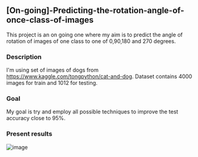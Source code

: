 ## [On-going]-Predicting-the-rotation-angle-of-once-class-of-images
This project is an on going one where my aim is to predict the angle of rotation of images of one class to one of 0,90,180 and 270 degrees.

### Description
I'm using set of images of dogs from https://www.kaggle.com/tongpython/cat-and-dog. Dataset contains 4000 images for train and 1012 for testing.

### Goal
My goal is try and employ all possible techniques to improve the test accuracy close to 95%.

### Present results
![image](https://user-images.githubusercontent.com/35063929/65378037-dff20800-dcd0-11e9-835b-4cc9040b6d19.png)
